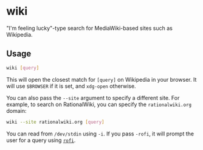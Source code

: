 # wiki

"I'm feeling lucky"-type search for MediaWiki-based sites such as Wikipedia.

## Usage

```bash
wiki [query]
```

This will open the closest match for `[query]` on Wikipedia in your browser. It will use `$BROWSER` if it is set, and `xdg-open` otherwise.

You can also pass the `--site` argument to specify a different site. For example, to search on RationalWiki, you can specify the `rationalwiki.org` domain:

```bash
wiki --site rationalwiki.org [query]
```

You can read from `/dev/stdin` using `-i`. If you pass `-rofi`, it will prompt the user for a query using [`rofi`](https://github.com/davatorium/rofi).